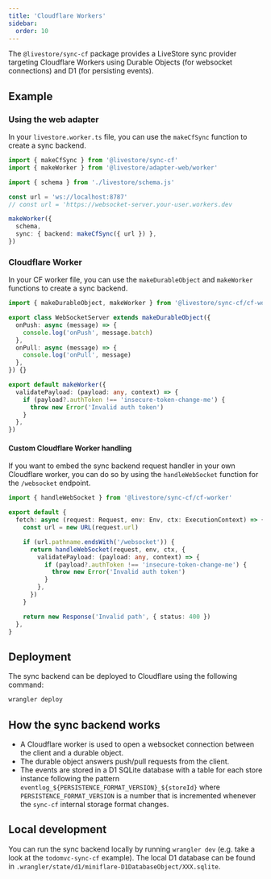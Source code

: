 ```yaml
---
title: 'Cloudflare Workers'
sidebar:
  order: 10
---
```


The `@livestore/sync-cf` package provides a LiveStore sync provider targeting Cloudflare Workers using Durable Objects (for websocket connections) and D1 (for persisting events).

## Example

### Using the web adapter

In your `livestore.worker.ts` file, you can use the `makeCfSync` function to create a sync backend.

```ts
import { makeCfSync } from '@livestore/sync-cf'
import { makeWorker } from '@livestore/adapter-web/worker'

import { schema } from './livestore/schema.js'

const url = 'ws://localhost:8787'
// const url = 'https://websocket-server.your-user.workers.dev

makeWorker({
  schema,
  sync: { backend: makeCfSync({ url }) },
})
```

### Cloudflare Worker

In your CF worker file, you can use the `makeDurableObject` and `makeWorker` functions to create a sync backend.

```ts
import { makeDurableObject, makeWorker } from '@livestore/sync-cf/cf-worker'

export class WebSocketServer extends makeDurableObject({
  onPush: async (message) => {
    console.log('onPush', message.batch)
  },
  onPull: async (message) => {
    console.log('onPull', message)
  },
}) {}

export default makeWorker({
  validatePayload: (payload: any, context) => {
    if (payload?.authToken !== 'insecure-token-change-me') {
      throw new Error('Invalid auth token')
    }
  },
})

```

#### Custom Cloudflare Worker handling

If you want to embed the sync backend request handler in your own Cloudflare worker, you can do so by using the `handleWebSocket` function for the `/websocket` endpoint.

```ts
import { handleWebSocket } from '@livestore/sync-cf/cf-worker'

export default {
  fetch: async (request: Request, env: Env, ctx: ExecutionContext) => {
    const url = new URL(request.url)

    if (url.pathname.endsWith('/websocket')) {
      return handleWebSocket(request, env, ctx, {
        validatePayload: (payload: any, context) => {
          if (payload?.authToken !== 'insecure-token-change-me') {
            throw new Error('Invalid auth token')
          }
        },
      })
    }

    return new Response('Invalid path', { status: 400 })
  },
}
```

## Deployment

The sync backend can be deployed to Cloudflare using the following command:

```bash
wrangler deploy
```

## How the sync backend works

- A Cloudflare worker is used to open a websocket connection between the client and a durable object.
- The durable object answers push/pull requests from the client.
- The events are stored in a D1 SQLite database with a table for each store instance following the pattern `eventlog_${PERSISTENCE_FORMAT_VERSION}_${storeId}` where `PERSISTENCE_FORMAT_VERSION` is a number that is incremented whenever the `sync-cf` internal storage format changes.

## Local development

You can run the sync backend locally by running `wrangler dev` (e.g. take a look at the `todomvc-sync-cf` example). The local D1 database can be found in `.wrangler/state/d1/miniflare-D1DatabaseObject/XXX.sqlite`.
